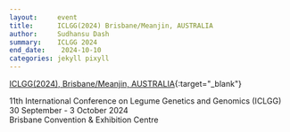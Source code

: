 ```yaml
---
layout:     event
title:      ICLGG(2024) Brisbane/Meanjin, AUSTRALIA
author:     Sudhansu Dash
summary:    ICLGG 2024
end_date:    2024-10-10
categories: jekyll pixyll
---
```


[ICLGG(2024), Brisbane/Meanjin, AUSTRALIA](https://www.iclgg2024.org/program/){:target="_blank"} 

11th International Conference on Legume Genetics and Genomics (ICLGG)   
30 September - 3 October 2024  
Brisbane Convention & Exhibition Centre  




